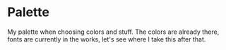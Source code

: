 # Palette

My palette when choosing colors and stuff. The colors are already there, fonts are currently in the works, let's see where I take this after that.